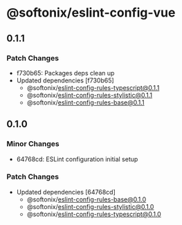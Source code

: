 # @softonix/eslint-config-vue

## 0.1.1

### Patch Changes

- f730b65: Packages deps clean up
- Updated dependencies [f730b65]
  - @softonix/eslint-config-rules-typescript@0.1.1
  - @softonix/eslint-config-rules-stylistic@0.1.1
  - @softonix/eslint-config-rules-base@0.1.1

## 0.1.0

### Minor Changes

- 64768cd: ESLint configuration initial setup

### Patch Changes

- Updated dependencies [64768cd]
  - @softonix/eslint-config-rules-base@0.1.0
  - @softonix/eslint-config-rules-stylistic@0.1.0
  - @softonix/eslint-config-rules-typescript@0.1.0
